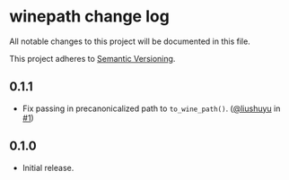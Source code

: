 # winepath change log

All notable changes to this project will be documented in this file.

This project adheres to [Semantic Versioning](http://semver.org/).

## 0.1.1
* Fix passing in precanonicalized path to `to_wine_path()`. ([@liushuyu](https://github.com/liushuyu) in [#1](https://github.com/goto-bus-stop/winepath/pull/1))

## 0.1.0
* Initial release.
